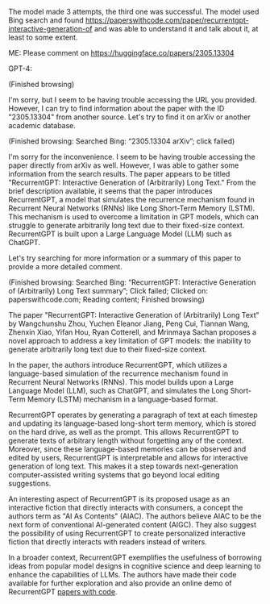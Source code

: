 The model made 3 attempts, the third one was successful. The model used Bing search and found https://paperswithcode.com/paper/recurrentgpt-interactive-generation-of and was able to understand it and talk about it, at least to some extent.
 
ME: Please comment on https://huggingface.co/papers/2305.13304

GPT-4:

(Finished browsing)

I'm sorry, but I seem to be having trouble accessing the URL you provided. However, I can try to find information about the paper with the ID "2305.13304" from another source. Let's try to find it on arXiv or another academic database.

(Finished browsing: Searched Bing: “2305.13304 arXiv”; click failed)

I'm sorry for the inconvenience. I seem to be having trouble accessing the paper directly from arXiv as well. However, I was able to gather some information from the search results. The paper appears to be titled "RecurrentGPT: Interactive Generation of (Arbitrarily) Long Text." From the brief description available, it seems that the paper introduces RecurrentGPT, a model that simulates the recurrence mechanism found in Recurrent Neural Networks (RNNs) like Long Short-Term Memory (LSTM). This mechanism is used to overcome a limitation in GPT models, which can struggle to generate arbitrarily long text due to their fixed-size context. RecurrentGPT is built upon a Large Language Model (LLM) such as ChatGPT.

Let's try searching for more information or a summary of this paper to provide a more detailed comment.

(Finished browsing: Searched Bing: “RecurrentGPT: Interactive Generation of (Arbitrarily) Long Text summary”; Click failed; Clicked on: paperswithcode.com; Reading content; Finished browsing)

The paper "RecurrentGPT: Interactive Generation of (Arbitrarily) Long Text" by Wangchunshu Zhou, Yuchen Eleanor Jiang, Peng Cui, Tiannan Wang, Zhenxin Xiao, Yifan Hou, Ryan Cotterell, and Mrinmaya Sachan proposes a novel approach to address a key limitation of GPT models: the inability to generate arbitrarily long text due to their fixed-size context.

In the paper, the authors introduce RecurrentGPT, which utilizes a language-based simulation of the recurrence mechanism found in Recurrent Neural Networks (RNNs). This model builds upon a Large Language Model (LLM), such as ChatGPT, and simulates the Long Short-Term Memory (LSTM) mechanism in a language-based format.
 
RecurrentGPT operates by generating a paragraph of text at each timestep and updating its language-based long-short term memory, which is stored on the hard drive, as well as the prompt. This allows RecurrentGPT to generate texts of arbitrary length without forgetting any of the context. Moreover, since these language-based memories can be observed and edited by users, RecurrentGPT is interpretable and allows for interactive generation of long text. This makes it a step towards next-generation computer-assisted writing systems that go beyond local editing suggestions.

An interesting aspect of RecurrentGPT is its proposed usage as an interactive fiction that directly interacts with consumers, a concept the authors term as "AI As Contents" (AIAC). The authors believe AIAC to be the next form of conventional AI-generated content (AIGC). They also suggest the possibility of using RecurrentGPT to create personalized interactive fiction that directly interacts with readers instead of writers.

In a broader context, RecurrentGPT exemplifies the usefulness of borrowing ideas from popular model designs in cognitive science and deep learning to enhance the capabilities of LLMs. The authors have made their code available for further exploration and also provide an online demo of RecurrentGPT [papers with code](https://paperswithcode.com/paper/recurrentgpt-interactive-generation-of).
